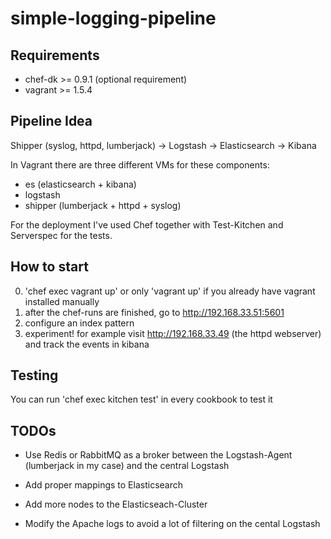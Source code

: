 # simple-logging-pipeline

## Requirements
 * chef-dk >= 0.9.1 (optional requirement)
 * vagrant >= 1.5.4    

## Pipeline Idea

Shipper (syslog, httpd, lumberjack) -> Logstash -> Elasticsearch -> Kibana
  
In Vagrant there are three different VMs for these components:

  * es (elasticsearch + kibana)
  * logstash
  * shipper (lumberjack + httpd + syslog)

For the deployment I've used Chef together with Test-Kitchen and Serverspec for the tests.

## How to start

  0. 'chef exec vagrant up' or only 'vagrant up' if you already have vagrant installed manually
  1. after the chef-runs are finished, go to http://192.168.33.51:5601
  2. configure an index pattern  
  3. experiment! for example visit http://192.168.33.49 (the httpd webserver) and track the events in kibana

## Testing

  You can run 'chef exec kitchen test' in every cookbook to test it

## TODOs

* Use Redis or RabbitMQ as a broker between the Logstash-Agent (lumberjack in my case) and the central Logstash

* Add proper mappings to Elasticsearch

* Add more nodes to the Elasticseach-Cluster

* Modify the Apache logs to avoid a lot of filtering on the cental Logstash
